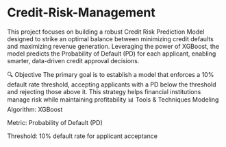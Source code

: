 # Credit-Risk-Management
This project focuses on building a robust Credit Risk Prediction Model designed to strike an optimal balance between minimizing credit defaults and maximizing revenue generation. Leveraging the power of XGBoost, the model predicts the Probability of Default (PD) for each applicant, enabling smarter, data-driven credit approval decisions.

🔍 Objective
The primary goal is to establish a model that enforces a 10% default rate threshold, accepting applicants with a PD below the threshold and rejecting those above it. This strategy helps financial institutions manage risk while maintaining profitability
📊 Tools & Techniques
Modeling Algorithm: XGBoost

Metric: Probability of Default (PD)

Threshold: 10% default rate for applicant acceptance
